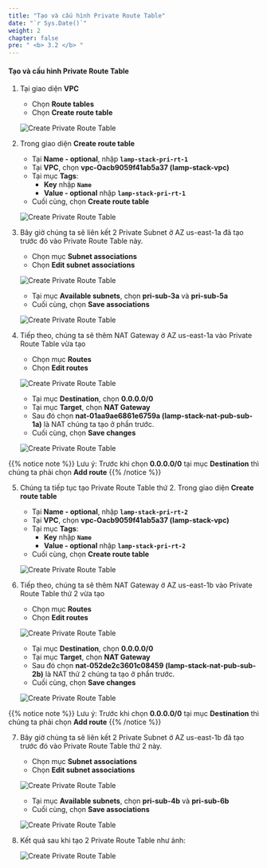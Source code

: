 ```yaml
---
title: "Tạo và cấu hình Private Route Table"
date: "`r Sys.Date()`"
weight: 2
chapter: false
pre: " <b> 3.2 </b> "
---
```


#### Tạo và cấu hình Private Route Table

1. Tại giao diện **VPC**

   - Chọn **Route tables**
   - Chọn **Create route table**

   ![Create Private Route Table](/workshop1-FCJ2024/images/3-CreateNATGWAndSG/3.2-CreatePrivateRT/0001-createprirt.png?featherlight=false&width=90pc)

2. Trong giao diện **Create route table**

   - Tại **Name - optional**, nhập **`lamp-stack-pri-rt-1`**
   - Tại **VPC**, chọn **vpc-Oacb9059f41ab5a37 (lamp-stack-vpc)**
   - Tại mục **Tags**:
     - **Key** nhập **`Name`**
     - **Value - optional** nhập **`lamp-stack-pri-rt-1`**
   - Cuối cùng, chọn **Create route table**

   ![Create Private Route Table](/workshop1-FCJ2024/images/3-CreateNATGWAndSG/3.2-CreatePrivateRT/0002-createprirt.png?featherlight=false&width=90pc)

3. Bây giờ chúng ta sẽ liên kết 2 Private Subnet ở AZ us-east-1a đã tạo trước đó vào Private Route Table này.

   - Chọn mục **Subnet associations**
   - Chọn **Edit subnet associations**

   ![Create Private Route Table](/workshop1-FCJ2024/images/3-CreateNATGWAndSG/3.2-CreatePrivateRT/0003-createprirt.png?featherlight=false&width=90pc)

   - Tại mục **Available subnets**, chọn **pri-sub-3a** và **pri-sub-5a**
   - Cuối cùng, chọn **Save associations**

   ![Create Private Route Table](/workshop1-FCJ2024/images/3-CreateNATGWAndSG/3.2-CreatePrivateRT/0004-createprirt.png?featherlight=false&width=90pc)

4. Tiếp theo, chúng ta sẽ thêm NAT Gateway ở AZ us-east-1a vào Private Route Table vừa tạo

   - Chọn mục **Routes**
   - Chọn **Edit routes**

   ![Create Private Route Table](/workshop1-FCJ2024/images/3-CreateNATGWAndSG/3.2-CreatePrivateRT/0005-createprirt.png?featherlight=false&width=90pc)

   - Tại mục **Destination**, chọn **0.0.0.0/0**
   - Tại mục **Target**, chọn **NAT Gateway**
   - Sau đó chọn **nat-01aa9ae6861e6759a (lamp-stack-nat-pub-sub-1a)** là NAT chúng ta tạo ở phần trước.
   - Cuối cùng, chọn **Save changes**

   ![Create Private Route Table](/workshop1-FCJ2024/images/3-CreateNATGWAndSG/3.2-CreatePrivateRT/0006-createprirt.png?featherlight=false&width=90pc)

{{% notice note %}}
Lưu ý: Trước khi chọn **0.0.0.0/0** tại mục **Destination** thì chúng ta phải chọn **Add route**
{{% /notice %}}

5. Chúng ta tiếp tục tạo Private Route Table thứ 2. Trong giao diện **Create route table**

   - Tại **Name - optional**, nhập **`lamp-stack-pri-rt-2`**
   - Tại **VPC**, chọn **vpc-Oacb9059f41ab5a37 (lamp-stack-vpc)**
   - Tại mục **Tags**:
     - **Key** nhập **`Name`**
     - **Value - optional** nhập **`lamp-stack-pri-rt-2`**
   - Cuối cùng, chọn **Create route table**

   ![Create Private Route Table](/workshop1-FCJ2024/images/3-CreateNATGWAndSG/3.2-CreatePrivateRT/0007-createprirt.png?featherlight=false&width=90pc)

6. Tiếp theo, chúng ta sẽ thêm NAT Gateway ở AZ us-east-1b vào Private Route Table thứ 2 vừa tạo

   - Chọn mục **Routes**
   - Chọn **Edit routes**

   ![Create Private Route Table](/workshop1-FCJ2024/images/3-CreateNATGWAndSG/3.2-CreatePrivateRT/0008-createprirt.png?featherlight=false&width=90pc)

   - Tại mục **Destination**, chọn **0.0.0.0/0**
   - Tại mục **Target**, chọn **NAT Gateway**
   - Sau đó chọn **nat-052de2c3601c08459 (lamp-stack-nat-pub-sub-2b)** là NAT thứ 2 chúng ta tạo ở phần trước.
   - Cuối cùng, chọn **Save changes**

   ![Create Private Route Table](/workshop1-FCJ2024/images/3-CreateNATGWAndSG/3.2-CreatePrivateRT/0009-createprirt.png?featherlight=false&width=90pc)

{{% notice note %}}
Lưu ý: Trước khi chọn **0.0.0.0/0** tại mục **Destination** thì chúng ta phải chọn **Add route**
{{% /notice %}}

7. Bây giờ chúng ta sẽ liên kết 2 Private Subnet ở AZ us-east-1b đã tạo trước đó vào Private Route Table thứ 2 này.

   - Chọn mục **Subnet associations**
   - Chọn **Edit subnet associations**

   ![Create Private Route Table](/workshop1-FCJ2024/images/3-CreateNATGWAndSG/3.2-CreatePrivateRT/0010-createprirt.png?featherlight=false&width=90pc)

   - Tại mục **Available subnets**, chọn **pri-sub-4b** và **pri-sub-6b**
   - Cuối cùng, chọn **Save associations**

   ![Create Private Route Table](/workshop1-FCJ2024/images/3-CreateNATGWAndSG/3.2-CreatePrivateRT/0011-createprirt.png?featherlight=false&width=90pc)

8. Kết quả sau khi tạo 2 Private Route Table như ảnh:

   ![Create Private Route Table](/workshop1-FCJ2024/images/3-CreateNATGWAndSG/3.2-CreatePrivateRT/0012-createprirt.png?featherlight=false&width=90pc)
